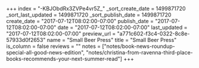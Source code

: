 +++
index = "-KBJObdRx3ZVPe4vr5Z_"
_sort_create_date = 1499871720
_sort_last_updated = 1499871720
_sort_publish_date = 1499871720
create_date = "2017-07-12T08:02:00-07:00"
publish_date = "2017-07-12T08:02:00-07:00"
date = "2017-07-12T08:02:00-07:00"
last_updated = "2017-07-12T08:02:00-07:00"
preview_url = "a771c602-f3c4-0322-8c8e-57933d0f2653"
name = "Small Beer Press"
title = "Small Beer Press"
is_column = false
reviews = ""
notes = ["notes/book-news-roundup-special-all-good-news-edition", "notes/christina-from-ravenna-third-place-books-recommends-your-next-summer-read"]
+++

